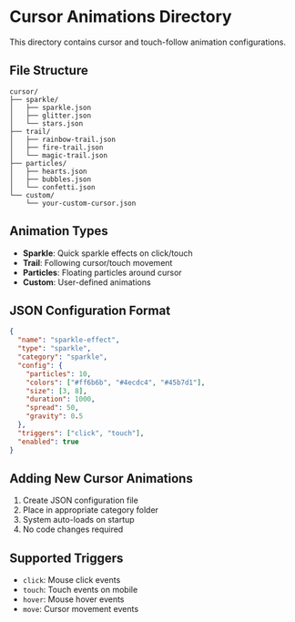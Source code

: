 # Cursor Animations Directory

This directory contains cursor and touch-follow animation configurations.

## File Structure
```
cursor/
├── sparkle/
│   ├── sparkle.json
│   ├── glitter.json
│   └── stars.json
├── trail/
│   ├── rainbow-trail.json
│   ├── fire-trail.json
│   └── magic-trail.json
├── particles/
│   ├── hearts.json
│   ├── bubbles.json
│   └── confetti.json
└── custom/
    └── your-custom-cursor.json
```

## Animation Types
- **Sparkle**: Quick sparkle effects on click/touch
- **Trail**: Following cursor/touch movement
- **Particles**: Floating particles around cursor
- **Custom**: User-defined animations

## JSON Configuration Format
```json
{
  "name": "sparkle-effect",
  "type": "sparkle",
  "category": "sparkle",
  "config": {
    "particles": 10,
    "colors": ["#ff6b6b", "#4ecdc4", "#45b7d1"],
    "size": [3, 8],
    "duration": 1000,
    "spread": 50,
    "gravity": 0.5
  },
  "triggers": ["click", "touch"],
  "enabled": true
}
```

## Adding New Cursor Animations
1. Create JSON configuration file
2. Place in appropriate category folder
3. System auto-loads on startup
4. No code changes required

## Supported Triggers
- `click`: Mouse click events
- `touch`: Touch events on mobile
- `hover`: Mouse hover events
- `move`: Cursor movement events
